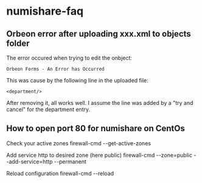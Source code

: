 # numishare-faq

## Orbeon error after uploading xxx.xml to objects folder
The error occured when trying to edit the onbject:

    Orbeon Forms - An Error has Occurred

This was cause by the following line in the uploaded file:

    <department/>
    
After removing it, all works well. I assume the line was added by a "try and cancel" for the department entry.

## How to open port 80 for numishare on CentOs

Check your active zones
    firewall-cmd --get-active-zones

Add service http to desired zone (here public)
    firewall-cmd --zone=public --add-service=http --permanent

Reload configuration
    firewall-cmd --reload
